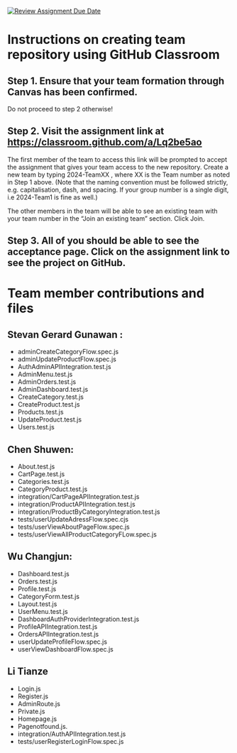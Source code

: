[![Review Assignment Due Date](https://classroom.github.com/assets/deadline-readme-button-22041afd0340ce965d47ae6ef1cefeee28c7c493a6346c4f15d667ab976d596c.svg)](https://classroom.github.com/a/Lq2be5ao)

# Instructions on creating team repository using GitHub Classroom

## Step 1. Ensure that your team formation through Canvas has been confirmed.

Do not proceed to step 2 otherwise!

## Step 2. Visit the assignment link at https://classroom.github.com/a/Lq2be5ao

The first member of the team to access this link will be prompted to accept the assignment that gives your team access to the new repository.
Create a new team by typing 2024-TeamXX , where XX is the Team number as noted in Step 1 above.
(Note that the naming convention must be followed strictly, e.g. capitalisation, dash, and spacing.
If your group number is a single digit, i.e 2024-Team1 is fine as well.)

The other members in the team will be able to see an existing team with your team number in the “Join an existing team” section. Click Join.

## Step 3. All of you should be able to see the acceptance page. Click on the assignment link to see the project on GitHub.

# Team member contributions and files

## Stevan Gerard Gunawan :

* adminCreateCategoryFlow.spec.js
* adminUpdateProductFlow.spec.js
* AuthAdminAPIIntegration.test.js
* AdminMenu.test.js
* AdminOrders.test.js
* AdminDashboard.test.js
* CreateCategory.test.js
* CreateProduct.test.js
* Products.test.js
* UpdateProduct.test.js
* Users.test.js

## Chen Shuwen:

* About.test.js
* CartPage.test.js
* Categories.test.js
* CategoryProduct.test.js
* integration/CartPageAPIIntegration.test.js
* integration/ProductAPIIntegration.test.js
* integration/ProductByCategoryIntegration.test.js
* tests/userUpdateAdressFlow.spec.cjs
* tests/userViewAboutPageFlow.spec.js
* tests/userViewAllProductCategoryFLow.spec.js

## Wu Changjun:

* Dashboard.test.js
* Orders.test.js
* Profile.test.js
* CategoryForm.test.js
* Layout.test.js
* UserMenu.test.js
* DashboardAuthProviderIntegration.test.js
* ProfileAPIIntegration.test.js
* OrdersAPIIntegration.test.js
* userUpdateProfileFlow.spec.js
* userViewDashboardFlow.spec.js

## Li Tianze

* Login.js
* Register.js
* AdminRoute.js
* Private.js
* Homepage.js
* Pagenotfound.js.
* integration/AuthAPIIntegration.test.js
* tests/userRegisterLoginFlow.spec.js
